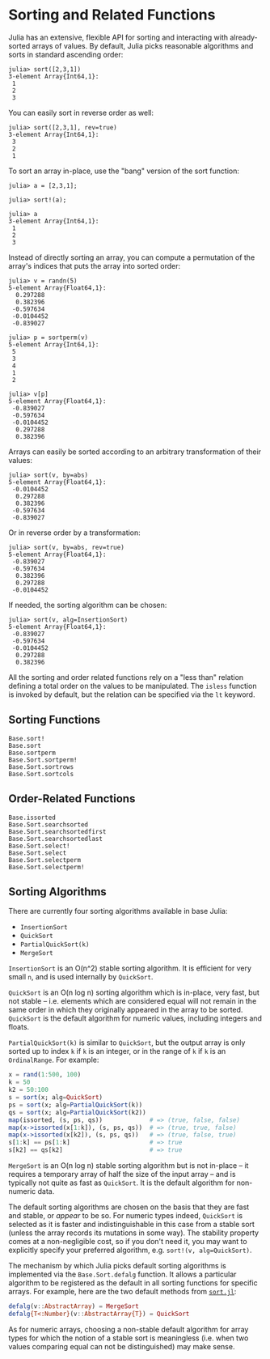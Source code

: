 # Sorting and Related Functions

Julia has an extensive, flexible API for sorting and interacting with already-sorted arrays of
values. By default, Julia picks reasonable algorithms and sorts in standard ascending order:

```jldoctest
julia> sort([2,3,1])
3-element Array{Int64,1}:
 1
 2
 3
```

You can easily sort in reverse order as well:

```jldoctest
julia> sort([2,3,1], rev=true)
3-element Array{Int64,1}:
 3
 2
 1
```

To sort an array in-place, use the "bang" version of the sort function:

```jldoctest
julia> a = [2,3,1];

julia> sort!(a);

julia> a
3-element Array{Int64,1}:
 1
 2
 3
```

Instead of directly sorting an array, you can compute a permutation of the array's indices that
puts the array into sorted order:

```julia-repl
julia> v = randn(5)
5-element Array{Float64,1}:
  0.297288
  0.382396
 -0.597634
 -0.0104452
 -0.839027

julia> p = sortperm(v)
5-element Array{Int64,1}:
 5
 3
 4
 1
 2

julia> v[p]
5-element Array{Float64,1}:
 -0.839027
 -0.597634
 -0.0104452
  0.297288
  0.382396
```

Arrays can easily be sorted according to an arbitrary transformation of their values:

```julia-repl
julia> sort(v, by=abs)
5-element Array{Float64,1}:
 -0.0104452
  0.297288
  0.382396
 -0.597634
 -0.839027
```

Or in reverse order by a transformation:

```julia-repl
julia> sort(v, by=abs, rev=true)
5-element Array{Float64,1}:
 -0.839027
 -0.597634
  0.382396
  0.297288
 -0.0104452
```

If needed, the sorting algorithm can be chosen:

```julia-repl
julia> sort(v, alg=InsertionSort)
5-element Array{Float64,1}:
 -0.839027
 -0.597634
 -0.0104452
  0.297288
  0.382396
```

All the sorting and order related functions rely on a "less than" relation defining a total order
on the values to be manipulated. The `isless` function is invoked by default, but the relation
can be specified via the `lt` keyword.

## Sorting Functions

```@docs
Base.sort!
Base.sort
Base.sortperm
Base.Sort.sortperm!
Base.Sort.sortrows
Base.Sort.sortcols
```

## Order-Related Functions

```@docs
Base.issorted
Base.Sort.searchsorted
Base.Sort.searchsortedfirst
Base.Sort.searchsortedlast
Base.Sort.select!
Base.Sort.select
Base.Sort.selectperm
Base.Sort.selectperm!
```

## Sorting Algorithms

There are currently four sorting algorithms available in base Julia:

  * `InsertionSort`
  * `QuickSort`
  * `PartialQuickSort(k)`
  * `MergeSort`

`InsertionSort` is an O(n^2) stable sorting algorithm. It is efficient for very small `n`, and
is used internally by `QuickSort`.

`QuickSort` is an O(n log n) sorting algorithm which is in-place, very fast, but not stable –
i.e. elements which are considered equal will not remain in the same order in which they originally
appeared in the array to be sorted. `QuickSort` is the default algorithm for numeric values, including
integers and floats.

`PartialQuickSort(k)` is similar to `QuickSort`, but the output array is only sorted up to index
`k` if `k` is an integer, or in the range of `k` if `k` is an `OrdinalRange`. For example:

```julia
x = rand(1:500, 100)
k = 50
k2 = 50:100
s = sort(x; alg=QuickSort)
ps = sort(x; alg=PartialQuickSort(k))
qs = sort(x; alg=PartialQuickSort(k2))
map(issorted, (s, ps, qs))             # => (true, false, false)
map(x->issorted(x[1:k]), (s, ps, qs))  # => (true, true, false)
map(x->issorted(x[k2]), (s, ps, qs))   # => (true, false, true)
s[1:k] == ps[1:k]                      # => true
s[k2] == qs[k2]                        # => true
```

`MergeSort` is an O(n log n) stable sorting algorithm but is not in-place – it requires a temporary
array of half the size of the input array – and is typically not quite as fast as `QuickSort`.
It is the default algorithm for non-numeric data.

The default sorting algorithms are chosen on the basis that they are fast and stable, or *appear*
to be so. For numeric types indeed, `QuickSort` is selected as it is faster and indistinguishable
in this case from a stable sort (unless the array records its mutations in some way). The stability
property comes at a non-negligible cost, so if you don't need it, you may want to explicitly specify
your preferred algorithm, e.g. `sort!(v, alg=QuickSort)`.

The mechanism by which Julia picks default sorting algorithms is implemented via the `Base.Sort.defalg`
function. It allows a particular algorithm to be registered as the default in all sorting functions
for specific arrays. For example, here are the two default methods from [`sort.jl`](https://github.com/JuliaLang/julia/blob/master/base/sort.jl):

```julia
defalg(v::AbstractArray) = MergeSort
defalg{T<:Number}(v::AbstractArray{T}) = QuickSort
```

As for numeric arrays, choosing a non-stable default algorithm for array types for which the notion
of a stable sort is meaningless (i.e. when two values comparing equal can not be distinguished)
may make sense.
